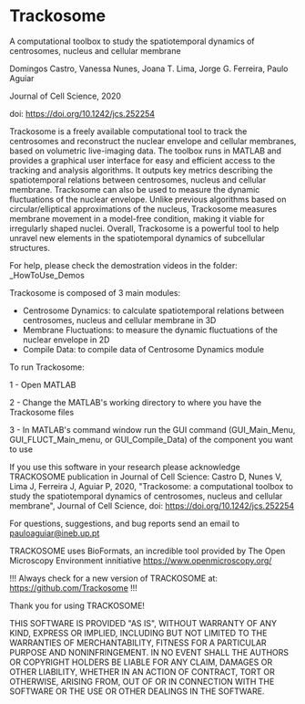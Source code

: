 # Trackosome
A computational toolbox to study the spatiotemporal dynamics of centrosomes, nucleus and cellular membrane 

Domingos Castro, Vanessa Nunes, Joana T. Lima, Jorge G. Ferreira,  Paulo Aguiar

Journal of Cell Science, 2020

doi: https://doi.org/10.1242/jcs.252254


Trackosome is a freely available computational tool to track the centrosomes and reconstruct the nuclear envelope and cellular membranes, based on volumetric live-imaging data. The toolbox runs in MATLAB and provides a graphical user interface for easy and efficient access to the tracking and analysis algorithms. It outputs key metrics describing the spatiotemporal relations between centrosomes, nucleus and cellular membrane. Trackosome can also be used to measure the dynamic fluctuations of the nuclear envelope. Unlike previous algorithms based on circular/elliptical approximations of the nucleus, Trackosome measures membrane movement in a model-free condition, making it viable for irregularly shaped nuclei. Overall, Trackosome is a powerful tool to help unravel new elements in the spatiotemporal dynamics of subcellular structures.


For help, please check the demostration videos in the folder: _HowToUse_Demos


Trackosome is composed of 3 main modules:
- Centrosome Dynamics: to calculate spatiotemporal relations between centrosomes, nucleus and cellular membrane in 3D
- Membrane Fluctuations: to measure the dynamic fluctuations of the nuclear envelope in 2D
- Compile Data: to compile data of Centrosome Dynamics module



To run Trackosome:

1 - Open MATLAB

2 - Change the MATLAB's working directory to where you have the Trackosome files

3 - In MATLAB's command window run the GUI command (GUI_Main_Menu, GUI_FLUCT_Main_menu, or GUI_Compile_Data) of the component you want to use



If you use this software in your research please acknowledge TRACKOSOME publication in Journal of Cell Science: Castro D, Nunes V, Lima J, Ferreira J, Aguiar P, 2020, "Trackosome: a computational toolbox to study the spatiotemporal dynamics of centrosomes, nucleus and cellular membrane", Journal of Cell Science, doi: https://doi.org/10.1242/jcs.252254


For questions, suggestions, and bug reports send an email to pauloaguiar@ineb.up.pt

TRACKOSOME uses BioFormats, an incredible tool provided by The Open Microscopy Environment innitiative
https://www.openmicroscopy.org/


!!! Always check for a new version of TRACKOSOME at: https://github.com/Trackosome !!!


Thank you for using TRACKOSOME!


THIS SOFTWARE IS PROVIDED "AS IS", WITHOUT WARRANTY OF ANY KIND, EXPRESS OR IMPLIED, INCLUDING BUT NOT LIMITED TO THE WARRANTIES OF MERCHANTABILITY, FITNESS FOR A PARTICULAR PURPOSE AND NONINFRINGEMENT. IN NO EVENT SHALL THE AUTHORS OR COPYRIGHT HOLDERS BE LIABLE FOR ANY CLAIM, DAMAGES OR OTHER LIABILITY, WHETHER IN AN ACTION OF CONTRACT, TORT OR OTHERWISE, ARISING FROM, OUT OF OR IN CONNECTION WITH THE SOFTWARE OR THE USE OR OTHER DEALINGS IN THE SOFTWARE.
